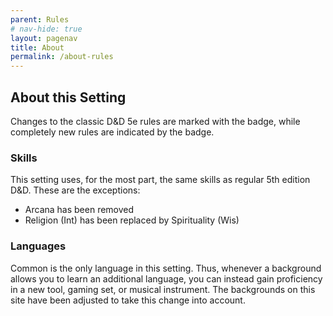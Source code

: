 ```yaml
---
parent: Rules
# nav-hide: true
layout: pagenav
title: About
permalink: /about-rules
---
```


## About this Setting

Changes to the classic D&D 5e rules are marked with the<span class="change"></span> badge, while completely new rules are indicated by the<span class="new"></span> badge.

### Skills
This setting uses, for the most part, the same skills as regular 5th edition D&D. These are the exceptions:
- Arcana has been removed
- Religion (Int) has been replaced by Spirituality (Wis)

### Languages
Common is the only language in this setting. Thus, whenever a background allows you to learn an additional language, you can instead gain proficiency in a new tool, gaming set, or musical instrument. The backgrounds on this site have been adjusted to take this change into account.
